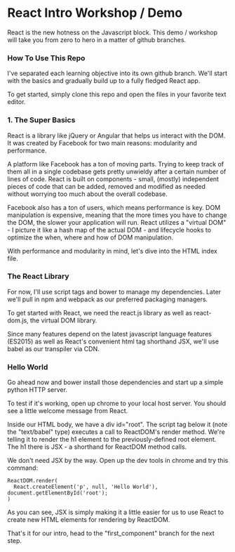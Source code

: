 # React Intro Workshop / Demo

React is the new hotness on the Javascript block. This demo / workshop will take you from zero to hero in a matter of github branches.

### How To Use This Repo

I've separated each learning objective into its own github branch. We'll start with the basics and gradually build up to a fully fledged React app.

To get started, simply clone this repo and open the files in your favorite text editor.

### 1. The Super Basics

React is a library like jQuery or Angular that helps us interact with the DOM. It was created by Facebook for two main reasons: modularity and performance.

A platform like Facebook has a ton of moving parts. Trying to keep track of them all in a single codebase gets pretty unwieldy after a certain number of lines of code. React is built on components - small, (mostly) independent pieces of code that can be added, removed and modified as needed without worrying too much about the overall codebase.

Facebook also has a ton of users, which means performance is key. DOM manipulation is expensive, meaning that the more times you have to change the DOM, the slower your application will run. React utilizes a "virtual DOM" - I picture it like a hash map of the actual DOM - and lifecycle hooks to optimize the when, where and how of DOM manipulation.

With performance and modularity in mind, let's dive into the HTML index file.

### The React Library

For now, I'll use script tags and bower to manage my dependencies. Later we'll pull in npm and webpack as our preferred packaging managers.

To get started with React, we need the react.js library as well as react-dom.js, the virtual DOM library.

Since many features depend on the latest javascript language features (ES2015) as well as React's convenient html tag shorthand JSX, we'll use babel as our transpiler via CDN.

### Hello World

Go ahead now and bower install those dependencies and start up a simple python HTTP server.

To test if it's working, open up chrome to your local host server. You should see a little welcome message from React.

Inside our HTML body, we have a div id="root". The script tag below it (note the "text/babel" type) executes a call to ReactDOM's render method. We're telling it to render the h1 element to the previously-defined root element. The h1 there is JSX - a shorthand for ReactDOM method calls.

We don't need JSX by the way. Open up the dev tools in chrome and try this command:

    ReactDOM.render(
      React.createElement('p', null, 'Hello World'), document.getElementById('root');
    )

As you can see, JSX is simply making it a little easier for us to use React to create new HTML elements for rendering by ReactDOM.

That's it for our intro, head to the "first_component" branch for the next step.
